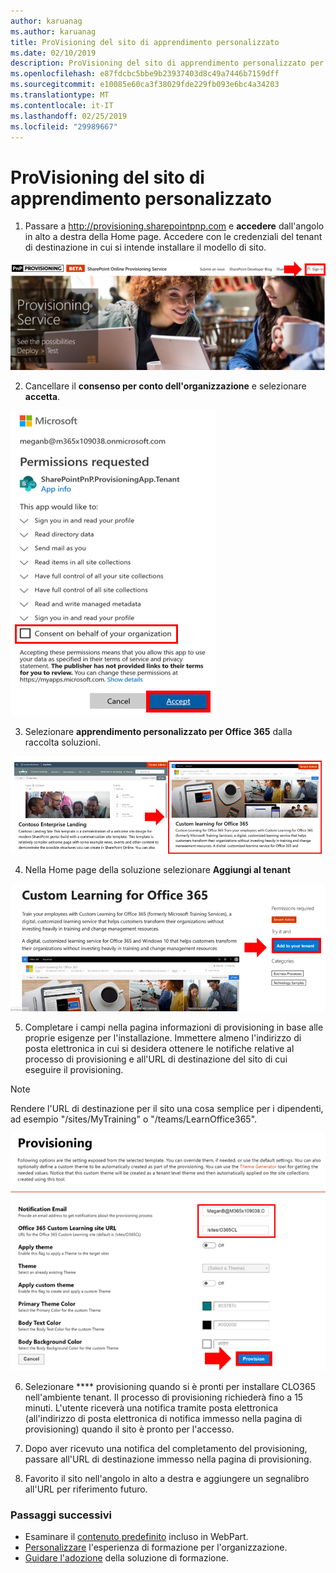 ```yaml
---
author: karuanag
ms.author: karuanag
title: ProVisioning del sito di apprendimento personalizzato
ms.date: 02/10/2019
description: ProVisioning del sito di apprendimento personalizzato per Office 365 tramite il motore di provisioning di SharePoint
ms.openlocfilehash: e87fdcbc5bbe9b23937403d8c49a7446b7159dff
ms.sourcegitcommit: e10085e60ca3f38029fde229fb093e6bc4a34203
ms.translationtype: MT
ms.contentlocale: it-IT
ms.lasthandoff: 02/25/2019
ms.locfileid: "29989667"
---
```

# <a name="provision-the-custom-learning-site"></a>ProVisioning del sito di apprendimento personalizzato

1. Passare a http://provisioning.sharepointpnp.com e **accedere** dall'angolo in alto a destra della Home page.  Accedere con le credenziali del tenant di destinazione in cui si intende installare il modello di sito.

![pnphome. png](media/inst_signin.png)

2. Cancellare il **consenso per conto dell'organizzazione** e selezionare **accetta**.

![in](media/inst_perms.png)

3. Selezionare **apprendimento personalizzato per Office 365** dalla raccolta soluzioni.

![in](media/inst_select.png)

4. Nella Home page della soluzione selezionare **Aggiungi al tenant**

![inst_select. png](media/inst_add.png)

5. Completare i campi nella pagina informazioni di provisioning in base alle proprie esigenze per l'installazione. Immettere almeno l'indirizzo di posta elettronica in cui si desidera ottenere le notifiche relative al processo di provisioning e all'URL di destinazione del sito di cui eseguire il provisioning.  

> [!NOTE]
> Rendere l'URL di destinazione per il sito una cosa semplice per i dipendenti, ad esempio "/sites/MyTraining" o "/teams/LearnOffice365".

![inst_options. png](media/inst_options.png)

6. Selezionare **** provisioning quando si è pronti per installare CLO365 nell'ambiente tenant.  Il processo di provisioning richiederà fino a 15 minuti. L'utente riceverà una notifica tramite posta elettronica (all'indirizzo di posta elettronica di notifica immesso nella pagina di provisioning) quando il sito è pronto per l'accesso.

7. Dopo aver ricevuto una notifica del completamento del provisioning, passare all'URL di destinazione immesso nella pagina di provisioning.

8. Favorito il sito nell'angolo in alto a destra e aggiungere un segnalibro all'URL per riferimento futuro.  

### <a name="next-steps"></a>Passaggi successivi
- Esaminare il [contenuto predefinito](sitecontent.md) incluso in WebPart.
- [Personalizzare](customization.md) l'esperienza di formazione per l'organizzazione.
- [Guidare l'adozione](driveadoption.md) della soluzione di formazione.
